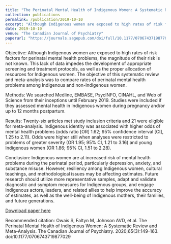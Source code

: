 ```yaml
---
title: "The Perinatal Mental Health of Indigenous Women: A Systematic Review and Meta-Analysis"
collection: publications
permalink: /publication/2019-10-10
excerpt: "Although Indigenous women are exposed to high rates of risk factors for perinatal mental health problems, the magnitude of their risk is not known. This lack of data impedes the development of appropriate screening and treatment protocols, as well as the proper allocation of resources for Indigenous women. The objective of this systematic review and meta-analysis was to compare rates of perinatal mental health problems among Indigenous and non-Indigenous women."
date: 2019-10-10
venue: "The Canadian Journal of Psychiatry"
paperurl: "https://journals.sagepub.com/doi/full/10.1177/0706743719877029"
---
```


Objective:
Although Indigenous women are exposed to high rates of risk factors for perinatal mental health problems, the magnitude of their risk is not known. This lack of data impedes the development of appropriate screening and treatment protocols, as well as the proper allocation of resources for Indigenous women. The objective of this systematic review and meta-analysis was to compare rates of perinatal mental health problems among Indigenous and non-Indigenous women.

Methods:
We searched Medline, EMBASE, PsycINFO, CINAHL, and Web of Science from their inceptions until February 2019. Studies were included if they assessed mental health in Indigenous women during pregnancy and/or up to 12 months postpartum.

Results:
Twenty-six articles met study inclusion criteria and 21 were eligible for meta-analysis. Indigenous identity was associated with higher odds of mental health problems (odds ratio [OR] 1.62; 95% confidence interval [CI], 1.25 to 2.11). Odds were higher still when analyses were restricted to problems of greater severity (OR 1.95; 95% CI, 1.21 to 3.16) and young Indigenous women (OR 1.86; 95% CI, 1.51 to 2.28).

Conclusion:
Indigenous women are at increased risk of mental health problems during the perinatal period, particularly depression, anxiety, and substance misuse. However, resiliency among Indigenous women, cultural teachings, and methodological issues may be affecting estimates. Future research should utilize more representative samples, adapt and validate diagnostic and symptom measures for Indigenous groups, and engage Indigenous actors, leaders, and related allies to help improve the accuracy of estimates, as well as the well-being of Indigenous mothers, their families, and future generations.

[Download paper here](https://journals.sagepub.com/doi/full/10.1177/0706743719877029)

Recommended citation: Owais S, Faltyn M, Johnson AVD, et al. The Perinatal Mental Health of Indigenous Women: A Systematic Review and Meta-Analysis. The Canadian Journal of Psychiatry. 2020;65(3):149-163. doi:10.1177/0706743719877029
